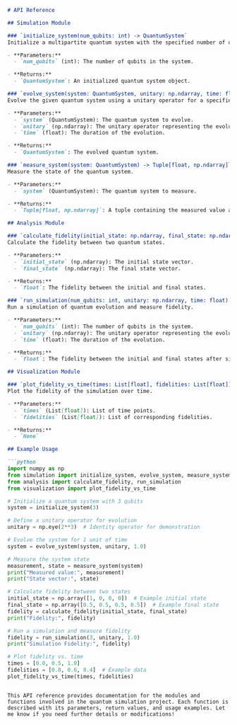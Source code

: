 ```markdown
# API Reference

## Simulation Module

### `initialize_system(num_qubits: int) -> QuantumSystem`
Initialize a multipartite quantum system with the specified number of qubits.

- **Parameters:**
  - `num_qubits` (int): The number of qubits in the system.

- **Returns:**
  - `QuantumSystem`: An initialized quantum system object.

### `evolve_system(system: QuantumSystem, unitary: np.ndarray, time: float) -> QuantumSystem`
Evolve the given quantum system using a unitary operator for a specified duration.

- **Parameters:**
  - `system` (QuantumSystem): The quantum system to evolve.
  - `unitary` (np.ndarray): The unitary operator representing the evolution.
  - `time` (float): The duration of the evolution.

- **Returns:**
  - `QuantumSystem`: The evolved quantum system.

### `measure_system(system: QuantumSystem) -> Tuple[float, np.ndarray]`
Measure the state of the quantum system.

- **Parameters:**
  - `system` (QuantumSystem): The quantum system to measure.

- **Returns:**
  - `Tuple[float, np.ndarray]`: A tuple containing the measured value and the corresponding state vector.

## Analysis Module

### `calculate_fidelity(initial_state: np.ndarray, final_state: np.ndarray) -> float`
Calculate the fidelity between two quantum states.

- **Parameters:**
  - `initial_state` (np.ndarray): The initial state vector.
  - `final_state` (np.ndarray): The final state vector.

- **Returns:**
  - `float`: The fidelity between the initial and final states.

### `run_simulation(num_qubits: int, unitary: np.ndarray, time: float) -> float`
Run a simulation of quantum evolution and measure fidelity.

- **Parameters:**
  - `num_qubits` (int): The number of qubits in the system.
  - `unitary` (np.ndarray): The unitary operator representing the evolution.
  - `time` (float): The duration of the evolution.

- **Returns:**
  - `float`: The fidelity between the initial and final states after simulation.

## Visualization Module

### `plot_fidelity_vs_time(times: List[float], fidelities: List[float]) -> None`
Plot the fidelity of the simulation over time.

- **Parameters:**
  - `times` (List[float]): List of time points.
  - `fidelities` (List[float]): List of corresponding fidelities.

- **Returns:**
  - `None`

## Example Usage

```python
import numpy as np
from simulation import initialize_system, evolve_system, measure_system
from analysis import calculate_fidelity, run_simulation
from visualization import plot_fidelity_vs_time

# Initialize a quantum system with 3 qubits
system = initialize_system(3)

# Define a unitary operator for evolution
unitary = np.eye(2**3)  # Identity operator for demonstration

# Evolve the system for 1 unit of time
system = evolve_system(system, unitary, 1.0)

# Measure the system state
measurement, state = measure_system(system)
print("Measured value:", measurement)
print("State vector:", state)

# Calculate fidelity between two states
initial_state = np.array([1, 0, 0, 0])  # Example initial state
final_state = np.array([0.5, 0.5, 0.5, 0.5])  # Example final state
fidelity = calculate_fidelity(initial_state, final_state)
print("Fidelity:", fidelity)

# Run a simulation and measure fidelity
fidelity = run_simulation(3, unitary, 1.0)
print("Simulation Fidelity:", fidelity)

# Plot fidelity vs. time
times = [0.0, 0.5, 1.0]
fidelities = [0.8, 0.6, 0.4]  # Example data
plot_fidelity_vs_time(times, fidelities)
```
```

This API reference provides documentation for the modules and functions involved in the quantum simulation project. Each function is described with its parameters, return values, and usage examples. Let me know if you need further details or modifications!
